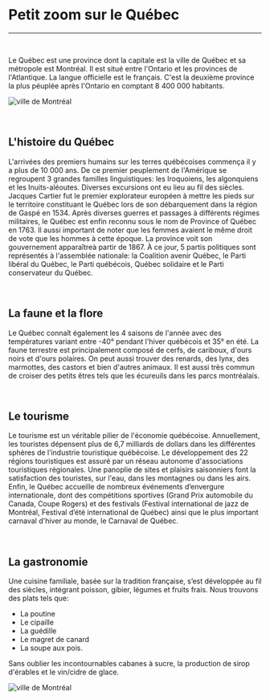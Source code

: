 # Petit zoom sur le Québec 
-----------------------
&nbsp;

Le Québec est une province dont la capitale est la ville de Québec et sa métropole est Montréal. Il est situé entre l'Ontario et les provinces de l'Atlantique. La langue officielle est le français. C'est la deuxième province la plus péuplée après l'Ontario en comptant 8 400 000 habitants. 


![ville de Montréal](https://www.jechoisismontreal.com/app/uploads/2019/04/mi-rivesud-64_524x348_acf_cropped-524x317.jpg)

&nbsp;

## L'histoire du Québec 

L'arrivées des premiers humains sur les terres québécoises commença il y a plus de 10 000 ans. De ce premier peuplement de l'Amérique se regroupent 3 grandes familles linguistiques: les Iroquoiens, les algonquiens et les Inuits-aléoutes. Diverses excursions ont eu lieu au fil des siècles. Jacques Cartier fut le premier explorateur européen à mettre les pieds sur le territoire constituant le Québec lors de son débarquement dans la région de Gaspé en 1534. Après diverses guerres et passages à différents régimes militaires, le Québec est enfin reconnu sous le nom de Province of Québec en 1763. 
Il aussi important de noter que les femmes avaient le même droit de vote que les hommes à cette époque. La province voit son gouvernement apparaîtreà partir de 1867. À ce jour, 5 partis politiques sont représentés à l'assemblée nationale: la Coalition avenir Québec, le Parti libéral du Québec, le Parti québécois, Québec solidaire et le Parti conservateur du Québec. 


&nbsp;

## La faune et la flore 

Le Québec connaît également les 4 saisons de l'année avec des températures variant entre -40° pendant l'hiver québécois et 35° en été. 
La faune terrestre est principalement composé de cerfs, de cariboux, d'ours noirs et d'ours polaires. On peut aussi trouver des renards, des lynx, des marmottes, des castors et bien d'autres animaux. Il est aussi très commun de croiser des petits êtres tels que les écureuils dans les parcs montréalais. 

&nbsp;

## Le tourisme
Le tourisme est un véritable pilier de l'économie québécoise. Annuellement, les touristes dépensent plus de 6,7 milliards de dollars dans les différentes sphères de l’industrie touristique québécoise. Le développement des 22 régions touristiques est assuré par un réseau autonome d'associations touristiques régionales. Une panoplie de sites et plaisirs saisonniers font la satisfaction des touristes, sur l'eau, dans les montagnes ou dans les airs. Enfin, le Québec accueille de nombreux événements d’envergure internationale, dont des compétitions sportives (Grand Prix automobile du Canada, Coupe Rogers) et des festivals (Festival international de jazz de Montréal, Festival d’été international de Québec) ainsi que le plus important carnaval d'hiver au monde, le Carnaval de Québec.

&nbsp;

## La gastronomie 
Une cuisine familiale, basée sur la tradition française, s’est développée au fil des siècles, intégrant poisson, gibier, légumes et fruits frais. Nous trouvons des plats tels que: 
* La poutine 
* Le cipaille
* La guédille 
* Le magret de canard 
* La soupe aux pois.

Sans oublier les incontournables cabanes à sucre, la production de sirop d'érables et le vin/cidre de glace. 

![ville de Montréal](https://fac.img.pmdstatic.net/fit/http.3A.2F.2Fprd2-bone-image.2Es3-website-eu-west-1.2Eamazonaws.2Ecom.2Ffac.2F2018.2F07.2F30.2Faa1d040e-4888-4394-9de1-7c90a27a46a1.2Ejpeg/850x478/quality/90/crop-from/center/poutine-canadienne.jpeg)


